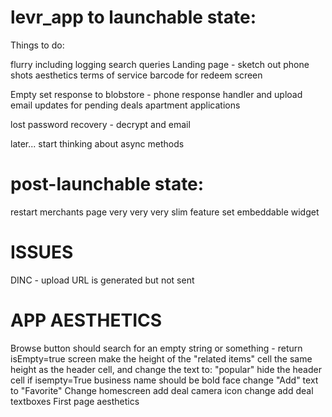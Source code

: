 levr_app to launchable state:
========

Things to do:

flurry including logging search queries
Landing page - sketch out phone shots
aesthetics
terms of service
barcode for redeem screen

Empty set response to blobstore - phone response handler and upload
email updates for pending deals
apartment applications

lost password recovery - decrypt and email


later...
start thinking about async methods


post-launchable state:
=======
restart merchants page
	very very very slim feature set
embeddable widget




ISSUES
=======
DINC - upload URL is generated but not sent


APP AESTHETICS
=======
Browse button should search for an empty string or something - return isEmpty=true screen
make the height of the "related items" cell the same height as the header cell, and change the text to: "popular"
hide the header cell if isempty=True
business name should be bold face
change "Add" text to "Favorite"
Change homescreen add deal camera icon
change add deal textboxes
First page aesthetics
